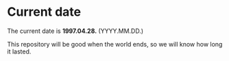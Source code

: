 # Current date

The current date is **1997.04.28.** (YYYY.MM.DD.)

This repository will be good when the world ends, so we will know how long it lasted.